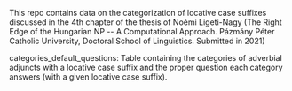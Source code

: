 This repo contains data on the categorization of locative case suffixes discussed in the 4th chapter of the thesis of Noémi Ligeti-Nagy (The Right Edge of the Hungarian NP -- A Computational Approach. Pázmány Péter Catholic University, Doctoral School of Linguistics. Submitted in 2021)

categories_default_questions: Table containing the categories of adverbial adjuncts with a locative case suffix and the proper question each category answers (with a given locative case suffix).
